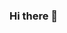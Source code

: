 ### Hi there 👋

<!--
**p3e/p3e** is a ✨ _special_ ✨ repository because its `README.md` (this file) appears on your GitHub profile.

Here are the things I am doing.

- 🔭 I am currently developing my new JS Bot (Written in discord.js)
- 🌱 I’m currently learning PHP
- 👯 I’m looking to collaborate on nothing right now.
- 🤔 I’m looking for help with php.
- 💬 Ask me about anything js, css, html related and I will try my best to respond!
- 📫 How to reach me: @pynlmao

-->
